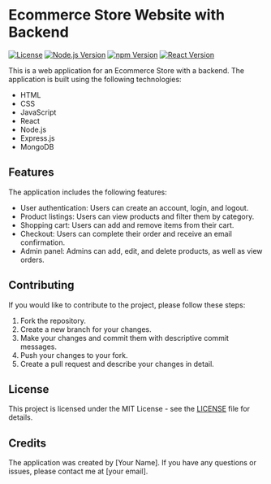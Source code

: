 # Ecommerce Store Website with Backend

[![License](https://img.shields.io/badge/License-MIT-blue.svg)](https://opensource.org/licenses/MIT)
[![Node.js Version](https://img.shields.io/badge/node-%3E%3D%2012.0.0-brightgreen.svg)](https://nodejs.org/en/)
[![npm Version](https://img.shields.io/npm/v/npm.svg)](https://www.npmjs.com/)
[![React Version](https://img.shields.io/badge/react-%5E17.0.1-blue.svg)](https://reactjs.org/)

This is a web application for an Ecommerce Store with a backend. The application is built using the following technologies:

- HTML
- CSS
- JavaScript
- React
- Node.js
- Express.js
- MongoDB

## Features

The application includes the following features:

- User authentication: Users can create an account, login, and logout.
- Product listings: Users can view products and filter them by category.
- Shopping cart: Users can add and remove items from their cart.
- Checkout: Users can complete their order and receive an email confirmation.
- Admin panel: Admins can add, edit, and delete products, as well as view orders.

## Contributing

If you would like to contribute to the project, please follow these steps:

1. Fork the repository.
2. Create a new branch for your changes.
3. Make your changes and commit them with descriptive commit messages.
4. Push your changes to your fork.
5. Create a pull request and describe your changes in detail.

## License

This project is licensed under the MIT License - see the [LICENSE](LICENSE) file for details.

## Credits

The application was created by [Your Name]. If you have any questions or issues, please contact me at [your email].
